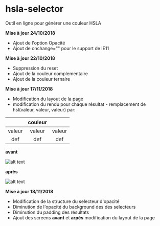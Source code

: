 # hsla-selector

Outil en ligne pour générer une couleur HSLA

**Mise à jour 24/10/2018**

* Ajout de l'option Opacité
* Ajout de onchange="" pour le support de IE11

**Mise à jour 22/10/2018**

* Suppression du reset
* Ajout de la couleur complementaire
* Ajout de la couleur ternaire

**Mise à jour 17/11/2018**

* Modification du layout de la page
* modification du rendu pour chaque résultat - remplacement de hsl(valeur, valeur, valeur) par:

|| couleur ||
| :----: | :----: | :----: |
| valeur | valeur | valeur |
| def |def | def |

**avant**

![alt text](https://cedricbeau.github.io/hsla-selector/img/hsla-v1.jpg "Avant")

**après**

![alt text](https://cedricbeau.github.io/hsla-selector/img/hsla-v2.jpg "Après")

**Mise à jour 18/11/2018**

* Modification de la structure du selecteur d'opacité
* Diminution de l'opacité du background des des selecteurs
* Diminution du padding des résultats
* Ajout des screens **avant** et **arpès** modification du layout de la page
